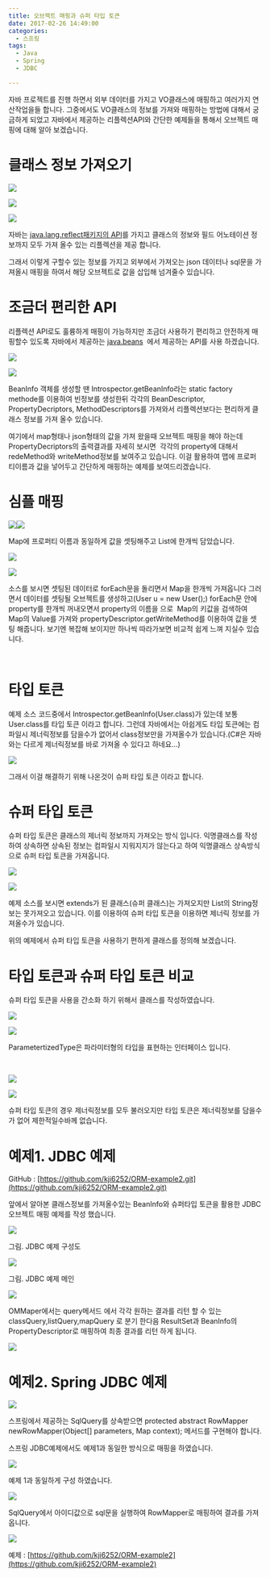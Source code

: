 ```yaml
---
title: 오브젝트 매핑과 슈퍼 타입 토큰
date: 2017-02-26 14:49:00
categories:
  - 스프링
tags:
  - Java
  - Spring
  - JDBC

---
```

자바 프로젝트를 진행 하면서 외부 데이터를 가지고 VO클래스에 매핑하고 여러가지 연산작업을들 합니다. 그중에서도 VO클래스의 정보를 가져와 매핑하는 방법에 대해서 궁금하게 되었고 자바에서 제공하는 리플렉션API와 간단한 예제들을 통해서 오브젝트 매핑에 대해 알아 보겠습니다.

# 클래스 정보 가져오기

![](https://lh3.googleusercontent.com/zTxL5DggFKxHZLneUwRJK5YdQIy_LnyqIY3mBw7AfODKK8IPvXFPyKpcR_v6ubLWJNE9A0X98wRd3dh8BTzVWNiyUoW-gZ05M4u7u438Hs64zYh8oAF9agQssXweD0UXqrWDbcrO)

![](https://lh5.googleusercontent.com/7MuU11r2J8S1R1ovuTe_YtDUQUrEm6Jpw3OaMC3EXkAVFbnXa7VKuly2VVItV1R_mszHCYefqlSgCpyUB7H6KisADLcSRcBewc2eNKx7GuH7BDqhUMjKxMco3UtECaZLoFw7R-8r)

![](https://lh4.googleusercontent.com/xmWa-9ga69f3_nZPt-xnKffPO1f6QUuZ3_sHoQ9ndUWEB3S1njE5HItEUzPulcwIMbwWEAnUL498QmOUjx1MmarJLMZZ4cUbimmij0s6DNw07tjhCrRtsw7ZY4TT2ttGeS7YFoa1)

자바는 [java.lang.reflect패키지의 API](http://docs.oracle.com/javase/8/docs/api/java/lang/reflect/package-summary.html)를 가지고 클래스의 정보와 필드 어노테이션 정보까지 모두 가져 올수 있는 리플렉션을 제공 합니다.

그래서 이렇게 구할수 있는 정보를 가지고 외부에서 가져오는 json 데이터나 sql문을 가져올시 매핑을 하여서 해당 오브젝트로 값을 삽입해 넘겨줄수 있습니다.
<!-- more -->
# 조금더 편리한 API

리플렉션 API로도 훌륭하게 매핑이 가능하지만 조금더 사용하기 편리하고 안전하게 매핑할수 있도록 자바에서 제공하는 [java.beans](http://docs.oracle.com/javase/8/docs/api/java/beans/package-summary.html)  에서 제공하는 API를 사용 하겠습니다.

![](https://lh3.googleusercontent.com/8xNkymsQkfBX-TmoQ2RO0W5fdUuqgKCEfJl4R1Uawq7HBpiEK6eaEuDBZaYlkLT6dwx7PCWPg8BPAXzN6zPsTq2blXEvyfC-DWbqySgAdf2LVYaEOI4kICZTpbbx8DTKQ0crgE72)

![](https://lh6.googleusercontent.com/wPHO2g0WHhg3S21KPk2yyypIqz82MZYkd4QDRRgA533A8AyMzRnbu1cerZoq7Cy8AgVMBTvMbm83NOsz2gZCS7JRixxFxFQkGZkr2giJ-r6VyfRWvaGTrLFIr1NIAnjBtiFhc3is)

BeanInfo 객체를 생성할 땐 Introspector.getBeanInfo라는 static factory methode를 이용하여 빈정보를 생성한뒤 각각의 BeanDescriptor, PropertyDecriptors, MethodDescriptors를 가져와서 리플렉션보다는 편리하게 클래스 정보를 가져 올수 있습니다.

여기에서 map형태나 json형태의 값을 가져 왔을때 오브젝트 매핑을 해야 하는데 PropertyDecriptors의 출력결과를 자세히 보시면  각각의 property에 대해서 redeMethod와 writeMethod정보를 보여주고 있습니다. 이걸 활용하여 맵에 프로퍼티이름과 값을 넣어두고 간단하게 매핑하는 예제를 보여드리겠습니다.

# 심플 매핑

![](https://lh3.googleusercontent.com/ixgFYKAHCtiIy3oCTGPYLWDlGyzEf1Qnn5MxaiaBqV7aQi0mAUWFaWB8es5FJSEWQFlNk5p0W9owbpiF-Ed6nxzijCj2ylwkB6uuXFrYL5ft7rSEU0VKZayX1_CmNSkpAgPsNkRH)![](https://lh6.googleusercontent.com/AuVpSJA-exBvOs3jNI4zBdUAFZYHhoHbw9ejh8kmP1ZpqE3TNfW8cHn3h9flzBDpRJCkA9T7qzByUMQbXrF_XDK_HNR3mCN3_Bagpnjac3pbFhDzliPUAyzTB0xNxY3QsLmUyJ-B)

Map에 프로퍼티 이름과 동일하게 값을 셋팅해주고 List에 한개씩 담았습니다.

![](https://lh6.googleusercontent.com/lXysD5r5KMvR4KrA-4o4TzYUFbT1fY9p9L3FUGVzWbQY25OswG6QLc-57KqmhnWclxu23wBTdZfKrJNZHB-HCvKhZY2byWUeFAxX7Y3Fs-S-OKJ5oaUGkjbWINykikAoPQydIzio)

![](https://lh5.googleusercontent.com/AIAKcveEE9SqB6K814sY0cxC9z-7T1jRR2yJhPLlajwOdOEhFYqT20BG2fneRpVsMD42jdGITSU3RzEe072OhmFugCJAT_he_wG5Kl-1vIq25coVuyjWtSQh9-G1XTgSdpa-3-Fl)

소스를 보시면 셋팅된 데이터로 forEach문을 돌리면서 Map을 한개씩 가져옵니다 그러면서 데이터를 셋팅될 오브젝트를 생성하고(User u = new User();) forEach문 안에 property를 한개씩 꺼내오면서 property의 이름을 으로  Map의 키값을 검색하여 Map의 Value를 가져와 propertyDescriptor.getWriteMethod를 이용하여 값을 셋팅 해줍니다. 보기엔 복잡해 보이지만 하나씩 따라가보면 비교적 쉽게 느껴 지실수 있습니다.

  
  
 

# 타입 토큰

예제 소스 코드중에서 Introspector.getBeanInfo(User.class)가 있는데 보통 User.class를 타입 토큰 이라고 합니다. 그런데 자바에서는 아쉽게도 타입 토큰에는 컴파일시 제너릭정보를 담을수가 없어서 class정보만을 가져올수가 있습니다.(C#은 자바와는 다르게 제너릭정보를 바로 가져올 수 있다고 하네요...)

![](https://lh6.googleusercontent.com/cpaRAc9n-IR87kuFPxIG9tPazuf_MAom9eB4P28zI1UX0nB_RsLKF5TBmTEWUBXI9p77T3X0-hsxz32MewZXWc7gQqqf_oI-_HTp_zPfjIgdBTF-H_moctetQiO8AiLgqLM85E8M)

그래서 이걸 해결하기 위해 나온것이 슈퍼 타입 토큰 이라고 합니다.

# 슈퍼 타입 토큰

슈퍼 타입 토큰은 클래스의 제너릭 정보까지 가져오는 방식 입니다. 익명클래스를 작성하여 상속하면 상속된 정보는 컴파일시 지워지지가 않는다고 하여 익명클래스 상속방식으로 슈퍼 타입 토큰을 가져옵니다.

![](https://lh5.googleusercontent.com/GK_Ln1HE0_E76nWJ_iI0GosG3zu42pQlEODP_inwXj59rgHLZW9pcdD-P_jDFStl0plIjyZFM4z3SOjKb4gEotzQV3xeqr1rD7uiSq5aF2KDs4rmL4jmErWksojPAWVFbSbJearE)

![](https://lh3.googleusercontent.com/esqJ7eEkJus5ULjV1qLJS-ExMCZh0DL35V-T8MOugvu7cJ9sL41OkXaxtqKbnpfxb-rCRr1GgAr1scS-Xvp-E87_Td3hCaAQEq5roYfui3l21yXNu4Pg04Zb7HLnVZ1ToZa74Z_l)

예제 소스를 보시면 extends가 된 클래스(슈퍼 클래스)는 가져오지만 List의 String정보는 못가져오고 있습니다. 이를 이용하여 슈퍼 타입 토큰을 이용하면 제너릭 정보를 가져올수가 있습니다.

위의 예제에서 슈퍼 타입 토큰을 사용하기 편하게 클래스를 정의해 보겠습니다.

# 타입 토큰과 슈퍼 타입 토큰 비교

슈퍼 타입 토큰을 사용을 간소화 하기 위해서 클래스를 작성하였습니다.

![](https://lh5.googleusercontent.com/vvUtMfd0ahq6gexc7qxtJ_QnIF_EltH2E1DSpMwwUO4ILA0GPj3pYQj721asJI8OY2fwvreDN0NEZxdx85eLuAKvCcKH0sMJWGfCrnhgba6UUiWD81Hxrocd8F5BI2dQeOW7mq0n)

![](https://lh5.googleusercontent.com/MFcCZF1gnE9P39DXHt72O2milkUhFWw6QggdcMIwtdHl45RvsN6u5xxGwUdd8yLuZyLglwcUet0wX7pLEAtMz3CyCSk-BUxZnUbQRmd4pbwSksx4a8xpv6F9KFBhA5s0GVFH7Ggk)

ParametertizedType은 파라미터형의 타입을 표현하는 인터페이스 입니다.

  
 

![](https://lh4.googleusercontent.com/yKpVaNrNA46PntfeVXqsSRVf-235XVgOdSuq626O92BQvFMxt2ns71lh1ihPmIo36Aeo81HrDbzbQgiBDLZJOjvQa1BOC9ow1vdVcOLDr2qEiMASAiv50nqjzxyVbGaqpw2YEEJk)

![](https://lh6.googleusercontent.com/V3cwFZb8eTXCLPg2krzvc34xGM6kiheju95JdAK26g2nPSw98U_megoVlc_5pxd9tQ5DwvIfG7GROwbwBjtoPw9XAlnIs9ONsf6xdc4nh6LcnNXnhBFijuoAUYvhBLCjeXY53exq)

슈퍼 타입 토큰의 경우 제너릭정보를 모두 불러오지만 타입 토큰은 제너릭정보를 담을수가 없어 제한적일수바께 없습니다.

# 예제1\. JDBC 예제

GitHub : [https://github.com/kji6252/ORM-example2.git](https://github.com/kji6252/ORM-example2.git)

앞에서 알아본 클래스정보를 가져올수있는 BeanInfo와 슈퍼타입 토큰을 활용한 JDBC 오브젝트 매핑 예제를 작성 했습니다.

![](https://lh4.googleusercontent.com/Inrvu8Q5cyxn6uUflGwUWooTSMzcEmF836jshhhVbjiKSFL2cfiCD1xLQ3GFyf_QvIe7Jv-mtDiDCQROMhrpE7dDi5R4HZMYmGYUK3KXZxTBz6z3n1WBYw5VULSkq1-QuM1ndN3j)

그림. JDBC 예제 구성도

![](https://lh3.googleusercontent.com/5VxKu7uQT5E8aS27pza4EqO3cEaS6nfb3vl6ajm7UiQqihF97uk2xoqGjOTKvYIfC862RreaPZkClp9NvUK383apblt_jYZrVK1RolngYjfBtRo2hTFHnggWZbaxcHHMho5-EM2j)

그림. JDBC 예제 메인

![](https://lh6.googleusercontent.com/6Kl-RbXeNRpR1XoLYU-bFEn1adOyeoXO7DjVVK4m49Uc1iTEI7TB83c39KBPLsWCPNOHmMpUWwOHBYiZ_rsvN5L1Pk8j8xEnUF4R33aS98AuTyamxjkpZ3RvkidO-NeYeTR4TD8Y)

OMMaper에서는 query메서드 에서 각각 원하는 결과를 리턴 할 수 있는 classQuery,listQuery,mapQuery 로 분기 한다음 ResultSet과 BeanInfo의 PropertyDescriptor로 매핑하여 최종 결과를 리턴 하게 됩니다.

![](https://lh6.googleusercontent.com/0z2WdYBfAitNB7i_TLlnDtwosZ88xGfcxtclxh6Cl_aqO_R0Y_2BvaQx_UMS5fwXN75dbO-arWYRwxij8Jg4BvvPyntwcspZqEBToTKu5id9a0uFpCO5zf8sfnyLZczktV1jz3Sg)

# 예제2\. Spring JDBC 예제

![](https://lh5.googleusercontent.com/Rf1_7lZUrZrRZGsWz6F5j6ksmMVhOuA71twmpDXjBFX3CDKpYPyVTXmS5ZBcPRlexkF1-UnZZW809SDMaTSBQ77chQCS4zG1Yj_vRPkj3DLUn3RgeF7OG_FRw8y3RrdfcOldCfv1)

스프링에서 제공하는 SqlQuery를 상속받으면 protected abstract RowMapper<T> newRowMapper(Object\[\] parameters, Map<?, ?> context); 메서드를 구현해야 합니다.

스프링 JDBC예제에서도 예제1과 동일한 방식으로 매핑을 하였습니다.

![](https://lh3.googleusercontent.com/W_yVyNZImegA-RvhkmR4VgLkTxH27iHc668FrDQ1rVXX-Oxjj71dTnpdSWmSDe__To5p_QN55-IaxhJldjqOH_X1AVRup6-FkwhGd6MipZY8cunmBJKNccYug5JXVKILOwdvj_UU)

예제 1과 동일하게 구성 하였습니다.

![](https://lh4.googleusercontent.com/Ful9Fo8IaHCglYFUsEgmZJh1sbedNFkAdQ9GSLiGRQIxcYm8p8dQ1K0UTR_sG45GIR2nhcOQQ7_1ZOnGkUL9FcLpkBtVkESxWEHKaiFYGZs8F_dfYYZ7ao9QkutBDkCPTgockuxU)

SqlQuery에서 아이디값으로 sql문을 실행하여 RowMapper로 매핑하여 결과를 가져 옵니다.

![](https://lh6.googleusercontent.com/F82h6abhGSpL58CIuTZKNDr07P3ptcGM0hqGqj3BR4xuorELhlslqArA7mzUc_1CEnSeacflICkLipcwZ1_m45nUCXr9gzus9z9xyCXQsnQgjhUB26OMxN5NnuTLi8R3AmagW3PB)

예제 : [https://github.com/kji6252/ORM-example2](https://github.com/kji6252/ORM-example2)
